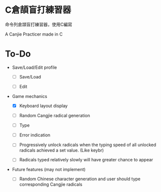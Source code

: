# C倉頡盲打練習器

命令列倉頡盲打練習器，使用C編寫

A Canjie Practicer made in C

# To-Do

- Save/Load/Edit profile

    - [ ] Save/Load

    - [ ] Edit

- Game mechanics

    - [x] Keyboard layout display

    - [ ] Random Cangjie radical generation

    - [ ] Type

    - [ ] Error indication

    - [ ] Progressively unlock radicals when the typing speed of all unlocked radicals achieved a set value. (Like keybr)

    - [ ] Radicals typed relatively slowly will have greater chance to appear

- Future features (may not implement)

    - [ ] Random Chinese character generation and user should type corresponding Cangjie radicals